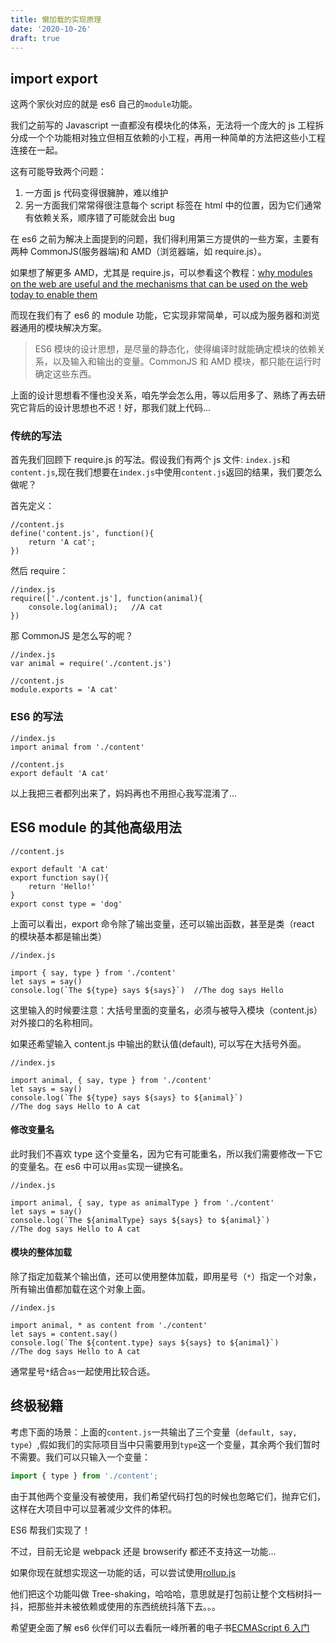 ```yaml
---
title: 懒加载的实现原理
date: '2020-10-26'
draft: true
---
```


## import export

这两个家伙对应的就是 es6 自己的`module`功能。

我们之前写的 Javascript 一直都没有模块化的体系，无法将一个庞大的 js 工程拆分成一个个功能相对独立但相互依赖的小工程，再用一种简单的方法把这些小工程连接在一起。

这有可能导致两个问题：

1. 一方面 js 代码变得很臃肿，难以维护
2. 另一方面我们常常得很注意每个 script 标签在 html 中的位置，因为它们通常有依赖关系，顺序错了可能就会出 bug

在 es6 之前为解决上面提到的问题，我们得利用第三方提供的一些方案，主要有两种 CommonJS(服务器端)和 AMD（浏览器端，如 require.js）。

如果想了解更多 AMD，尤其是 require.js，可以参看这个教程：[why modules on the web are useful and the mechanisms that can be used on the web today to enable them](http://requirejs.org/docs/why.html)

而现在我们有了 es6 的 module 功能，它实现非常简单，可以成为服务器和浏览器通用的模块解决方案。

> ES6 模块的设计思想，是尽量的静态化，使得编译时就能确定模块的依赖关系，以及输入和输出的变量。CommonJS 和 AMD 模块，都只能在运行时确定这些东西。

上面的设计思想看不懂也没关系，咱先学会怎么用，等以后用多了、熟练了再去研究它背后的设计思想也不迟！好，那我们就上代码...

### 传统的写法

首先我们回顾下 require.js 的写法。假设我们有两个 js 文件: `index.js`和`content.js`,现在我们想要在`index.js`中使用`content.js`返回的结果，我们要怎么做呢？

首先定义：

```
//content.js
define('content.js', function(){
    return 'A cat';
})
```

然后 require：

```
//index.js
require(['./content.js'], function(animal){
    console.log(animal);   //A cat
})
```

那 CommonJS 是怎么写的呢？

```
//index.js
var animal = require('./content.js')

//content.js
module.exports = 'A cat'
```

### ES6 的写法

```
//index.js
import animal from './content'

//content.js
export default 'A cat'
```

以上我把三者都列出来了，妈妈再也不用担心我写混淆了...

## ES6 module 的其他高级用法

```
//content.js

export default 'A cat'
export function say(){
    return 'Hello!'
}
export const type = 'dog'
```

上面可以看出，export 命令除了输出变量，还可以输出函数，甚至是类（react 的模块基本都是输出类）

```
//index.js

import { say, type } from './content'
let says = say()
console.log(`The ${type} says ${says}`)  //The dog says Hello
```

这里输入的时候要注意：大括号里面的变量名，必须与被导入模块（content.js）对外接口的名称相同。

如果还希望输入 content.js 中输出的默认值(default), 可以写在大括号外面。

```
//index.js

import animal, { say, type } from './content'
let says = say()
console.log(`The ${type} says ${says} to ${animal}`)
//The dog says Hello to A cat
```

#### 修改变量名

此时我们不喜欢 type 这个变量名，因为它有可能重名，所以我们需要修改一下它的变量名。在 es6 中可以用`as`实现一键换名。

```
//index.js

import animal, { say, type as animalType } from './content'
let says = say()
console.log(`The ${animalType} says ${says} to ${animal}`)
//The dog says Hello to A cat
```

#### 模块的整体加载

除了指定加载某个输出值，还可以使用整体加载，即用星号（`*`）指定一个对象，所有输出值都加载在这个对象上面。

```
//index.js

import animal, * as content from './content'
let says = content.say()
console.log(`The ${content.type} says ${says} to ${animal}`)
//The dog says Hello to A cat
```

通常星号`*`结合`as`一起使用比较合适。

## 终极秘籍

考虑下面的场景：上面的`content.js`一共输出了三个变量（`default, say, type`）,假如我们的实际项目当中只需要用到`type`这一个变量，其余两个我们暂时不需要。我们可以只输入一个变量：

```js
import { type } from './content';
```

由于其他两个变量没有被使用，我们希望代码打包的时候也忽略它们，抛弃它们，这样在大项目中可以显著减少文件的体积。

ES6 帮我们实现了！

不过，目前无论是 webpack 还是 browserify 都还不支持这一功能...

如果你现在就想实现这一功能的话，可以尝试使用[rollup.js](http://rollupjs.org/)

他们把这个功能叫做 Tree-shaking，哈哈哈，意思就是打包前让整个文档树抖一抖，把那些并未被依赖或使用的东西统统抖落下去。。。

希望更全面了解 es6 伙伴们可以去看阮一峰所著的电子书[ECMAScript 6 入门](http://es6.ruanyifeng.com/)
